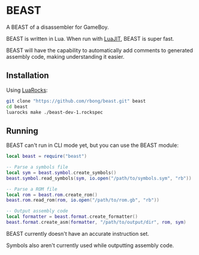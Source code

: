 # BEAST

A BEAST of a disassembler for GameBoy.

BEAST is written in Lua.
When run with [LuaJIT](https://luajit.org/), BEAST is super fast.

BEAST will have the capability to automatically add comments to generated assembly code, making understanding it easier.

## Installation

Using [LuaRocks](https://luarocks.org/):

```sh
git clone "https://github.com/rbong/beast.git" beast
cd beast
luarocks make ./beast-dev-1.rockspec
```

## Running

BEAST can't run in CLI mode yet, but you can use the BEAST module:

```lua
local beast = require("beast")

-- Parse a symbols file
local sym = beast.symbol.create_symbols()
beast.symbol.read_symbols(sym, io.open("/path/to/symbols.sym", "rb"))

-- Parse a ROM file
local rom = beast.rom.create_rom()
beast.rom.read_rom(rom, io.open("/path/to/rom.gb", "rb"))

-- Output assembly code
local formatter = beast.format.create_formatter()
beast.format.create_asm(formatter, "/path/to/output/dir", rom, sym)
```

BEAST currently doesn't have an accurate instruction set.

Symbols also aren't currently used while outputting assembly code.
